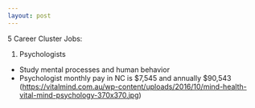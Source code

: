 ```yaml
---
layout: post
---
```



 5 Career Cluster Jobs:

1. Psychologists 
  * Study mental processes and human behavior
  * Psychologist monthly pay in NC is $7,545 and annually $90,543
(https://vitalmind.com.au/wp-content/uploads/2016/10/mind-health-vital-mind-psychology-370x370.jpg)
